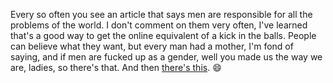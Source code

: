 Every so often you see an article that says men are responsible for all the problems of the world. I don't comment on them very often, I've learned that's a good way to get the online equivalent of a kick in the balls. People can believe what they want, but every man had a mother, I'm fond of saying, and if men are fucked up as a gender, well you made us the way we are, ladies, so there's that. And then <a href="https://www.politico.com/news/2020/07/07/republicans-women-senators-348435">there's this</a>. :smile:
